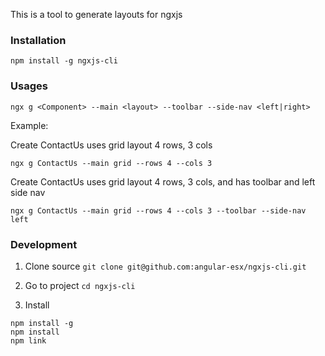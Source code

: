 This is a tool to generate layouts for ngxjs

### Installation
```npm install -g ngxjs-cli```


### Usages
```ngx g <Component> --main <layout> --toolbar --side-nav <left|right>```

Example:

Create ContactUs uses grid layout 4 rows, 3 cols

```ngx g ContactUs --main grid --rows 4 --cols 3```

Create ContactUs uses grid layout 4 rows, 3 cols, and has toolbar and left side nav

```ngx g ContactUs --main grid --rows 4 --cols 3 --toolbar --side-nav left```


### Development

1. Clone source
```git clone git@github.com:angular-esx/ngxjs-cli.git```

2. Go to project ```cd ngxjs-cli```

3. Install
```
npm install -g
npm install
npm link
```
